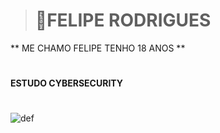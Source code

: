 ># 👾FELIPE RODRIGUES   
** ME CHAMO FELIPE TENHO 18 ANOS ** 
#
**ESTUDO CYBERSECURITY**   

#

![def]

[def]: https://i.giphy.com/YQitE4YNQNahy.webp
#



